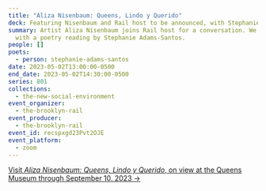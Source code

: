 ```yaml
---
title: "Aliza Nisenbaum: Queens, Lindo y Querido"
deck: Featuring Nisenbaum and Rail host to be announced, with Stephanie Adams-Santos
summary: Artist Aliza Nisenbaum joins Rail host for a conversation. We conclude
  with a poetry reading by Stephanie Adams-Santos.
people: []
poets:
  - person: stephanie-adams-santos
date: 2023-05-02T13:00:00-0500
end_date: 2023-05-02T14:30:00-0500
series: 801
collections:
  - the-new-social-environment
event_organizer:
  - the-brooklyn-rail
event_producer:
  - the-brooklyn-rail
event_id: recspxgd23Pvt2OJE
event_platform:
  - zoom
---
```

[V﻿isit *Aliza Nisenbaum: Queens, Lindo y Querido*, on view at the Queens Museum through September 10, 2023 →](https://queensmuseum.org/exhibition/aliza-nisenbaum-queens-lindo-y-querido/)